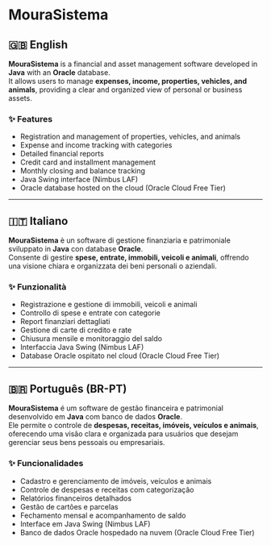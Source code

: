# MouraSistema  

## 🇬🇧 English  
**MouraSistema** is a financial and asset management software developed in **Java** with an **Oracle** database.  
It allows users to manage **expenses, income, properties, vehicles, and animals**, providing a clear and organized view of personal or business assets.  

### ✨ Features  
- Registration and management of properties, vehicles, and animals  
- Expense and income tracking with categories  
- Detailed financial reports  
- Credit card and installment management  
- Monthly closing and balance tracking  
- Java Swing interface (Nimbus LAF)  
- Oracle database hosted on the cloud (Oracle Cloud Free Tier)  

---

## 🇮🇹 Italiano  
**MouraSistema** è un software di gestione finanziaria e patrimoniale sviluppato in **Java** con database **Oracle**.  
Consente di gestire **spese, entrate, immobili, veicoli e animali**, offrendo una visione chiara e organizzata dei beni personali o aziendali.  

### ✨ Funzionalità  
- Registrazione e gestione di immobili, veicoli e animali  
- Controllo di spese e entrate con categorie  
- Report finanziari dettagliati  
- Gestione di carte di credito e rate  
- Chiusura mensile e monitoraggio del saldo  
- Interfaccia Java Swing (Nimbus LAF)  
- Database Oracle ospitato nel cloud (Oracle Cloud Free Tier)  

---

## 🇧🇷 Português (BR-PT)  
**MouraSistema** é um software de gestão financeira e patrimonial desenvolvido em **Java** com banco de dados **Oracle**.  
Ele permite o controle de **despesas, receitas, imóveis, veículos e animais**, oferecendo uma visão clara e organizada para usuários que desejam gerenciar seus bens pessoais ou empresariais.  

### ✨ Funcionalidades  
- Cadastro e gerenciamento de imóveis, veículos e animais  
- Controle de despesas e receitas com categorização  
- Relatórios financeiros detalhados  
- Gestão de cartões e parcelas  
- Fechamento mensal e acompanhamento de saldo  
- Interface em Java Swing (Nimbus LAF)  
- Banco de dados Oracle hospedado na nuvem (Oracle Cloud Free Tier)  
